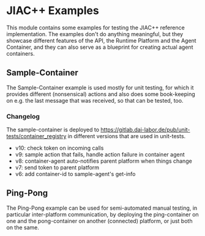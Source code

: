 # JIAC++ Examples

This module contains some examples for testing the JIAC++ reference implementation. The examples don't do anything
meaningful, but they showcase different features of the API, the Runtime Platform and the Agent Container, and they
can also serve as a blueprint for creating actual agent containers.

## Sample-Container

The Sample-Container example is used mostly for unit testing, for which it provides different (nonsensical) actions
and also does some book-keeping on e.g. the last message that was received, so that can be tested, too.

### Changelog

The sample-container is deployed to <https://gitlab.dai-labor.de/pub/unit-tests/container_registry> in different
versions that are used in unit-tests.

* v10: check token on incoming calls
* v9: sample action that fails, handle action failure in container agent
* v8: container-agent auto-notifies parent platform when things change
* v7: send token to parent platform
* v6: add container-id to sample-agent's get-info

## Ping-Pong

The Ping-Pong example can be used for semi-automated manual testing, in particular inter-platform communication, by
deploying the ping-container on one and the pong-container on another (connected) platform, or just both on the same.

